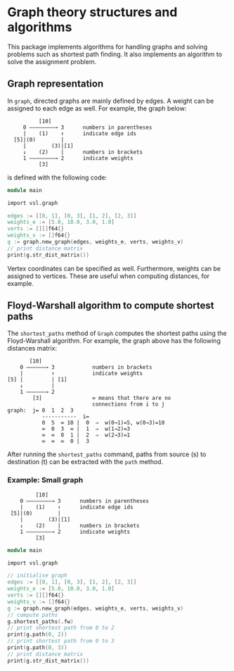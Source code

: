 # Graph theory structures and algorithms

This package implements algorithms for handling graphs and solving problems such as shortest path
finding. It also implements an algorithm to solve the assignment problem.

## Graph representation

In `graph`, directed graphs are mainly defined by edges. A weight can be assigned to each edge as
well. For example, the graph below:

```
          [10]
     0 ––––––––→ 3      numbers in parentheses
     |    (1)    ↑      indicate edge ids
  [5]|(0)        |
     |        (3)|[1]
     ↓    (2)    |      numbers in brackets
     1 ––––––––→ 2      indicate weights
          [3]
```

is defined with the following code:

```v
module main

import vsl.graph

edges := [[0, 1], [0, 3], [1, 2], [2, 3]]
weights_e := [5.0, 10.0, 3.0, 1.0]
verts := [][]f64{}
weights_v := []f64{}
g := graph.new_graph(edges, weights_e, verts, weights_v)
// print distance matrix
print(g.str_dist_matrix())
```

Vertex coordinates can be specified as well. Furthermore, weights can be assigned to vertices. These
are useful when computing distances, for example.

## Floyd-Warshall algorithm to compute shortest paths

The `shortest_paths` method of `Graph` computes the shortest paths using the Floyd-Warshall
algorithm. For example, the graph above has the following distances matrix:

```
       [10]
    0 ––––––→ 3            numbers in brackets
    |         ↑            indicate weights
[5] |         | [1]
    ↓         |
    1 ––––––→ 2
        [3]                ∞ means that there are no
                           connections from i to j
graph:  j= 0  1  2  3
           -----------  i=
           0  5  ∞ 10 |  0  ⇒  w(0→1)=5, w(0→3)=10
           ∞  0  3  ∞ |  1  ⇒  w(1→2)=3
           ∞  ∞  0  1 |  2  ⇒  w(2→3)=1
           ∞  ∞  ∞  0 |  3
```

After running the `shortest_paths` command,
paths from source (s) to destination (t) can be extracted
with the `path` method.

### Example: Small graph

```
         [10]
    0 ––––––––→ 3      numbers in parentheses
    |    (1)    ↑      indicate edge ids
 [5]|(0)        |
    |        (3)|[1]
    ↓    (2)    |      numbers in brackets
    1 ––––––––→ 2      indicate weights
         [3]
```

```v
module main

import vsl.graph

// initialise graph
edges := [[0, 1], [0, 3], [1, 2], [2, 3]]
weights_e := [5.0, 10.0, 3.0, 1.0]
verts := [][]f64{}
weights_v := []f64{}
g := graph.new_graph(edges, weights_e, verts, weights_v)
// compute paths
g.shortest_paths(.fw)
// print shortest path from 0 to 2
print(g.path(0, 2))
// print shortest path from 0 to 3
print(g.path(0, 3))
// print distance matrix
print(g.str_dist_matrix())
```
